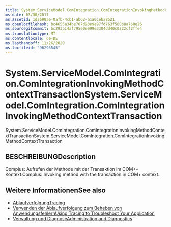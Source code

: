 ```yaml
---
title: System.ServiceModel.ComIntegration.ComIntegrationInvokingMethodContextTransaction
ms.date: 03/30/2017
ms.assetid: 1d2690ae-0afb-4cb1-ab62-a1a0ceba8521
ms.openlocfilehash: bc4655a34be707d93e9e97fd763f500b8a768e26
ms.sourcegitcommit: bc293b14af795e0e999e3304dd40c0222cf2ffe4
ms.translationtype: MT
ms.contentlocale: de-DE
ms.lasthandoff: 11/26/2020
ms.locfileid: "96293545"
---
```

# <a name="systemservicemodelcomintegrationcomintegrationinvokingmethodcontexttransaction"></a><span data-ttu-id="a3c3f-102">System.ServiceModel.ComIntegration.ComIntegrationInvokingMethodContextTransaction</span><span class="sxs-lookup"><span data-stu-id="a3c3f-102">System.ServiceModel.ComIntegration.ComIntegrationInvokingMethodContextTransaction</span></span>

<span data-ttu-id="a3c3f-103">System.ServiceModel.ComIntegration.ComIntegrationInvokingMethodContextTransaction</span><span class="sxs-lookup"><span data-stu-id="a3c3f-103">System.ServiceModel.ComIntegration.ComIntegrationInvokingMethodContextTransaction</span></span>  
  
## <a name="description"></a><span data-ttu-id="a3c3f-104">BESCHREIBUNG</span><span class="sxs-lookup"><span data-stu-id="a3c3f-104">Description</span></span>  

 <span data-ttu-id="a3c3f-105">Complus: Aufrufen der Methode mit der Transaktion im COM+-Kontext.</span><span class="sxs-lookup"><span data-stu-id="a3c3f-105">Complus: Invoking method with the transaction in COM+ context.</span></span>  
  
## <a name="see-also"></a><span data-ttu-id="a3c3f-106">Weitere Informationen</span><span class="sxs-lookup"><span data-stu-id="a3c3f-106">See also</span></span>

- [<span data-ttu-id="a3c3f-107">Ablaufverfolgung</span><span class="sxs-lookup"><span data-stu-id="a3c3f-107">Tracing</span></span>](index.md)
- [<span data-ttu-id="a3c3f-108">Verwenden der Ablaufverfolgung zum Beheben von Anwendungsfehlern</span><span class="sxs-lookup"><span data-stu-id="a3c3f-108">Using Tracing to Troubleshoot Your Application</span></span>](using-tracing-to-troubleshoot-your-application.md)
- [<span data-ttu-id="a3c3f-109">Verwaltung und Diagnose</span><span class="sxs-lookup"><span data-stu-id="a3c3f-109">Administration and Diagnostics</span></span>](../index.md)
